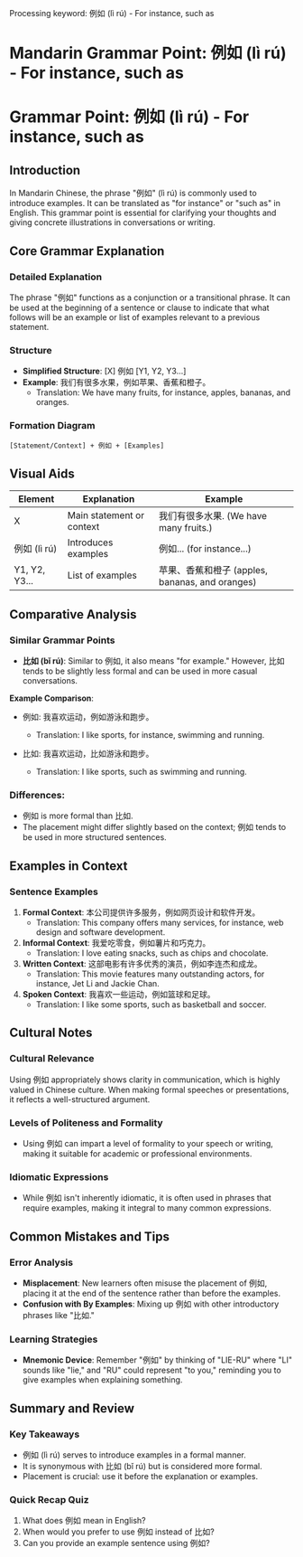 Processing keyword: 例如 (lì rú) - For instance, such as
# Mandarin Grammar Point: 例如 (lì rú) - For instance, such as
# Grammar Point: 例如 (lì rú) - For instance, such as
## Introduction
In Mandarin Chinese, the phrase "例如" (lì rú) is commonly used to introduce examples. It can be translated as "for instance" or "such as" in English. This grammar point is essential for clarifying your thoughts and giving concrete illustrations in conversations or writing.
## Core Grammar Explanation
### Detailed Explanation
The phrase "例如" functions as a conjunction or a transitional phrase. It can be used at the beginning of a sentence or clause to indicate that what follows will be an example or list of examples relevant to a previous statement.
### Structure
- **Simplified Structure**: [X] 例如 [Y1, Y2, Y3...]
- **Example**: 我们有很多水果，例如苹果、香蕉和橙子。
  - Translation: We have many fruits, for instance, apples, bananas, and oranges.
### Formation Diagram
```
[Statement/Context] + 例如 + [Examples]
```
## Visual Aids
| Element          | Explanation                         | Example                              |
|------------------|-------------------------------------|--------------------------------------|
| X                | Main statement or context           | 我们有很多水果. (We have many fruits.) |
| 例如 (lì rú)     | Introduces examples                  | 例如... (for instance...)            |
| Y1, Y2, Y3...    | List of examples                    | 苹果、香蕉和橙子 (apples, bananas, and oranges) |
## Comparative Analysis
### Similar Grammar Points
- **比如 (bǐ rú)**: Similar to 例如, it also means "for example." However, 比如 tends to be slightly less formal and can be used in more casual conversations.
  
**Example Comparison**:
- 例如: 我喜欢运动，例如游泳和跑步。
  - Translation: I like sports, for instance, swimming and running.
  
- 比如: 我喜欢运动，比如游泳和跑步。
  - Translation: I like sports, such as swimming and running.
### Differences:
- 例如 is more formal than 比如.
- The placement might differ slightly based on the context; 例如 tends to be used in more structured sentences.
## Examples in Context
### Sentence Examples
1. **Formal Context**: 本公司提供许多服务，例如网页设计和软件开发。
   - Translation: This company offers many services, for instance, web design and software development.
2. **Informal Context**: 我爱吃零食，例如薯片和巧克力。
   - Translation: I love eating snacks, such as chips and chocolate.
3. **Written Context**: 这部电影有许多优秀的演员，例如李连杰和成龙。
   - Translation: This movie features many outstanding actors, for instance, Jet Li and Jackie Chan.
4. **Spoken Context**: 我喜欢一些运动，例如篮球和足球。
   - Translation: I like some sports, such as basketball and soccer.
## Cultural Notes
### Cultural Relevance
Using 例如 appropriately shows clarity in communication, which is highly valued in Chinese culture. When making formal speeches or presentations, it reflects a well-structured argument.
### Levels of Politeness and Formality
- Using 例如 can impart a level of formality to your speech or writing, making it suitable for academic or professional environments.
### Idiomatic Expressions
- While 例如 isn't inherently idiomatic, it is often used in phrases that require examples, making it integral to many common expressions.
## Common Mistakes and Tips
### Error Analysis
- **Misplacement**: New learners often misuse the placement of 例如, placing it at the end of the sentence rather than before the examples.
- **Confusion with By Examples**: Mixing up 例如 with other introductory phrases like "比如."
### Learning Strategies
- **Mnemonic Device**: Remember "例如" by thinking of "LIE-RU" where "LI" sounds like "lie," and "RU" could represent "to you," reminding you to give examples when explaining something.
## Summary and Review
### Key Takeaways
- 例如 (lì rú) serves to introduce examples in a formal manner.
- It is synonymous with 比如 (bǐ rú) but is considered more formal.
- Placement is crucial: use it before the explanation or examples.
### Quick Recap Quiz
1. What does 例如 mean in English?
2. When would you prefer to use 例如 instead of 比如?
3. Can you provide an example sentence using 例如?

